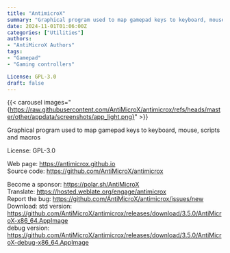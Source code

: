 ```yaml
---
title: "AntimicroX"
summary: "Graphical program used to map gamepad keys to keyboard, mouse, scripts and macros"
date: 2024-11-01T01:06:00Z
categories: ["Utilities"]
authors:
- "AntiMicroX Authors"
tags: 
- "Gamepad"
- "Gaming controllers"

License: GPL-3.0
draft: false
---
```


{{< carousel images="{https://raw.githubusercontent.com/AntiMicroX/antimicrox/refs/heads/master/other/appdata/screenshots/app_light.png}" >}}

Graphical program used to map gamepad keys to keyboard, mouse, scripts and macros

License: GPL-3.0

Web page: <https://antimicrox.github.io>  
Source code: <https://github.com/AntiMicroX/antimicrox>

Become a sponsor: <https://polar.sh/AntiMicroX>  
Translate: <https://hosted.weblate.org/engage/antimicrox>  
Report the bug: <https://github.com/AntiMicroX/antimicrox/issues/new>  
Download:   std version: <https://github.com/AntiMicroX/antimicrox/releases/download/3.5.0/AntiMicroX-x86_64.AppImage>  
            debug version: <https://github.com/AntiMicroX/antimicrox/releases/download/3.5.0/AntiMicroX-debug-x86_64.AppImage>